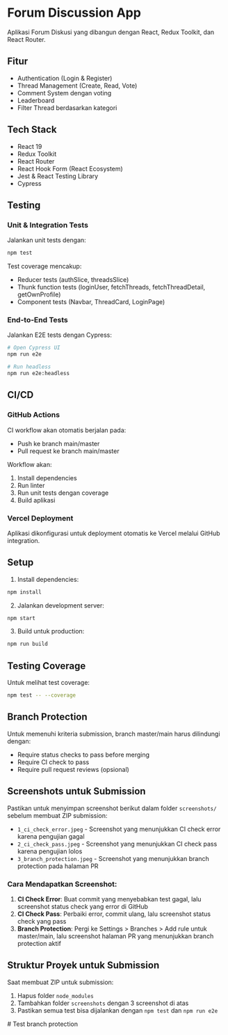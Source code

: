 # Forum Discussion App

Aplikasi Forum Diskusi yang dibangun dengan React, Redux Toolkit, dan React Router.

## Fitur

- Authentication (Login & Register)
- Thread Management (Create, Read, Vote)
- Comment System dengan voting
- Leaderboard
- Filter Thread berdasarkan kategori

## Tech Stack

- React 19
- Redux Toolkit
- React Router
- React Hook Form (React Ecosystem)
- Jest & React Testing Library
- Cypress

## Testing

### Unit & Integration Tests

Jalankan unit tests dengan:

```bash
npm test
```

Test coverage mencakup:
- Reducer tests (authSlice, threadsSlice)
- Thunk function tests (loginUser, fetchThreads, fetchThreadDetail, getOwnProfile)
- Component tests (Navbar, ThreadCard, LoginPage)

### End-to-End Tests

Jalankan E2E tests dengan Cypress:

```bash
# Open Cypress UI
npm run e2e

# Run headless
npm run e2e:headless
```

## CI/CD

### GitHub Actions

CI workflow akan otomatis berjalan pada:
- Push ke branch main/master
- Pull request ke branch main/master

Workflow akan:
1. Install dependencies
2. Run linter
3. Run unit tests dengan coverage
4. Build aplikasi

### Vercel Deployment

Aplikasi dikonfigurasi untuk deployment otomatis ke Vercel melalui GitHub integration.

## Setup

1. Install dependencies:
```bash
npm install
```

2. Jalankan development server:
```bash
npm start
```

3. Build untuk production:
```bash
npm run build
```

## Testing Coverage

Untuk melihat test coverage:
```bash
npm test -- --coverage
```

## Branch Protection

Untuk memenuhi kriteria submission, branch master/main harus dilindungi dengan:
- Require status checks to pass before merging
- Require CI check to pass
- Require pull request reviews (opsional)

## Screenshots untuk Submission

Pastikan untuk menyimpan screenshot berikut dalam folder `screenshots/` sebelum membuat ZIP submission:
- `1_ci_check_error.jpeg` - Screenshot yang menunjukkan CI check error karena pengujian gagal
- `2_ci_check_pass.jpeg` - Screenshot yang menunjukkan CI check pass karena pengujian lolos
- `3_branch_protection.jpeg` - Screenshot yang menunjukkan branch protection pada halaman PR

### Cara Mendapatkan Screenshot:

1. **CI Check Error**: Buat commit yang menyebabkan test gagal, lalu screenshot status check yang error di GitHub
2. **CI Check Pass**: Perbaiki error, commit ulang, lalu screenshot status check yang pass
3. **Branch Protection**: Pergi ke Settings > Branches > Add rule untuk master/main, lalu screenshot halaman PR yang menunjukkan branch protection aktif

## Struktur Proyek untuk Submission

Saat membuat ZIP untuk submission:
1. Hapus folder `node_modules`
2. Tambahkan folder `screenshots` dengan 3 screenshot di atas
3. Pastikan semua test bisa dijalankan dengan `npm test` dan `npm run e2e`

#   T e s t   b r a n c h   p r o t e c t i o n  
 